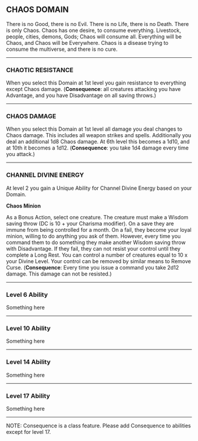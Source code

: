 ## CHAOS DOMAIN
There is no Good, there is no Evil. There is no Life, there is no Death. There is only Chaos. Chaos has one desire, to consume everything. Livestock, people, cities, demons, Gods; Chaos will consume all. Everything will be Chaos, and Chaos will be Everywhere. Chaos is a disease trying to consume the multiverse, and there is no cure.

---

### CHAOTIC RESISTANCE
When you select this Domain at 1st level you gain resistance to everything except Chaos damage. (**Consequence**: all creatures attacking you have Advantage, and you have Disadvantage on all saving throws.)

---

### CHAOS DAMAGE
When you select this Domain at 1st level all damage you deal changes to Chaos damage. This includes all weapon strikes and spells. Additionally you deal an additional 1d8 Chaos damage. At 6th level this becomes a 1d10, and at 10th it becomes a 1d12. (**Consequence**: you take 1d4 damage every time you attack.)

---

### CHANNEL DIVINE ENERGY
At level 2 you gain a Unique Ability for Channel Divine Energy based on your Domain.

**Chaos Minion**

As a Bonus Action, select one creature. The creature must make a Wisdom saving throw (DC is 10 + your Charisma modifier). On a save they are immune from being controlled for a month. On a fail, they become your loyal minion, willing to do anything you ask of them. However, every time you command them to do something they make another Wisdom saving throw with Disadvantage. If they fail, they can not resist your control until they complete a Long Rest. You can control a number of creatures equal to 10 x your Divine Level. Your control can be removed by similar means to Remove Curse. (**Consequence**: Every time you issue a command you take 2d12 damage. This damage can not be resisted.)

---

### Level 6 Ability
Something here

---

### Level 10 Ability
Something here

---

### Level 14 Ability
Something here

---

### Level 17 Ability
Something here

---

NOTE: Consequence is a class feature. Please add Consequence to abilities except for level 17.

